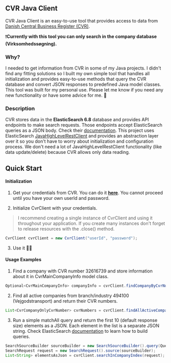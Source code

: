 ## CVR Java Client

CVR Java Client is an easy-to-use tool that provides access to data from [Danish Central Business Register (CVR)](https://datacvr.virk.dk/ "Danish Central Business Register (CVR)").

❗**Currently with this tool you can only search in the company database (Virksomhedssøgning).**

### Why?
I needed to get information from CVR in some of my Java projects. I didn't find any fitting solutions so I built my own simple tool that handles all initialization and provides easy-to-use methods that query the CVR database and convert JSON responses to predefined Java model classes. 
This tool was built for my personal use. Please let me know if you need any new functionality or have some advice for me. 💖
### Description
CVR stores data in the **ElasticSearch 6.8** database and provides API endpoints to make search requests. Those endpoints accept ElasticSearch queries as a JSON body. Check their [documentation](https://datacvr.virk.dk/artikel/system-til-system-adgang-til-cvr-data "documentation").
This project uses ElasticSearch [JavaHighLevelRestClient](https://www.elastic.co/guide/en/elasticsearch/client/java-rest/6.8/java-rest-high.html "JavaHighLevelRestClient") and provides an abstraction layer over it so you don't have to worry about initialization and configuration process. We don't need a lot of JavaHighLevelRestClient functionality (like data update/delete) because CVR allows only data reading.

## Quick Start
#### Initialization
1. Get your credentials from CVR. You can do it [**here**](https://datacvr.virk.dk/artikel/system-til-system-adgang-til-cvr-data "here"). You cannot proceed until you have your own userId and password.

2. Initialize CvrClient with your credentials. 
>I recommend creating a single instance of CvrClient and using it throughout your application. If you create many instances don't forget to release resources with the .close() method.

```java
CvrClient cvrClient = new CvrClient("userId", "password");
```

3. Use it 👀😎

#### Usage Examples
1. Find a company with CVR number 32616739 and store information about it in CvrMainCompanyInfo model class.

```java
Optional<CvrMainCompanyInfo> companyInfo = cvrClient.findCompanyByCvrNumber(32616739L, CvrMainCompanyInfo.class);

```

2. Find all active companies from branch/industry 494100 (Vejgodstransport) and return their CVR numbers.

```java
List<CvrCompanyOnlyCvrNumber> cvrNumbers = cvrClient.findAllActiveCompaniesByBranchCode("494100", CvrCompanyOnlyCvrNumber.class);
```

3. Run a simple matchAll query and return the first 10 (default response size) elements as a JSON. Each element in the list is a separate JSON string. Check ElasticSearch [documentation](https://www.elastic.co/guide/en/elasticsearch/client/java-rest/6.8/java-rest-high-search.html "documentation") to learn how to build queries.
```java
SearchSourceBuilder sourceBuilder = new SearchSourceBuilder().query(QueryBuilders.matchAllQuery());
SearchRequest request = new SearchRequest().source(sourceBuilder);
List<String> elementsAsJson = cvrClient.searchInCompanyIndex(request);
```
